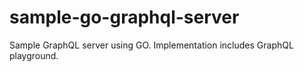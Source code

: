 # sample-go-graphql-server
Sample GraphQL server using GO. Implementation includes GraphQL playground.
